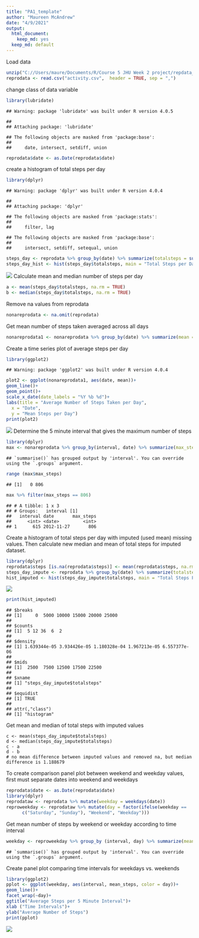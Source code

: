 ```yaml
---
title: "PA1_template"
author: "Maureen McAndrew"
date: "4/9/2021"
output:
  html_document:
    keep_md: yes
  keep_md: default
---  
```

  


Load data

```r
unzip("C://Users/maure/Documents/R/Course 5 JHU Week 2 project/repdata_data_activity.zip")
reprodata <- read.csv("activity.csv",  header = TRUE, sep = ",")
```
change class of data variable

```r
library(lubridate)
```

```
## Warning: package 'lubridate' was built under R version 4.0.5
```

```
## 
## Attaching package: 'lubridate'
```

```
## The following objects are masked from 'package:base':
## 
##     date, intersect, setdiff, union
```

```r
reprodata$date <- as.Date(reprodata$date)
```
create a histogram of total steps per day

```r
library(dplyr)
```

```
## Warning: package 'dplyr' was built under R version 4.0.4
```

```
## 
## Attaching package: 'dplyr'
```

```
## The following objects are masked from 'package:stats':
## 
##     filter, lag
```

```
## The following objects are masked from 'package:base':
## 
##     intersect, setdiff, setequal, union
```

```r
steps_day <- reprodata %>% group_by(date) %>% summarize(totalsteps = sum(steps))
steps_day_hist <- hist(steps_day$totalsteps, main = "Total Steps per Day")
```

![](PA1_template_files/figure-html/hist1-1.png)<!-- -->
Calculate mean and median number of steps per day

```r
a <- mean(steps_day$totalsteps, na.rm = TRUE)
b <- median(steps_day$totalsteps, na.rm = TRUE)
```
Remove na values from reprodata

```r
nonareprodata <- na.omit(reprodata)
```
Get mean number of steps taken averaged across all days 

```r
nonareprodata1 <- nonareprodata %>% group_by(date) %>% summarize(mean = mean(steps))
```
Create a time series plot of average steps per day

```r
library(ggplot2)
```

```
## Warning: package 'ggplot2' was built under R version 4.0.4
```

```r
plot2 <- ggplot(nonareprodata1, aes(date, mean))+
geom_line()+
geom_point()+
scale_x_date(date_labels = "%Y %b %d")+
labs(title = "Average Number of Steps Taken per Day", 
  x = "Date", 
  y = "Mean Steps per Day")
print(plot2)
```

![](PA1_template_files/figure-html/plot2-1.png)<!-- -->
Determine the 5 minute interval that gives the maximum number of steps

```r
library(dplyr)
max <- nonareprodata %>% group_by(interval, date) %>% summarize(max_steps = max(steps))
```

```
## `summarise()` has grouped output by 'interval'. You can override using the `.groups` argument.
```

```r
range (max$max_steps)
```

```
## [1]   0 806
```

```r
max %>% filter(max_steps == 806)
```

```
## # A tibble: 1 x 3
## # Groups:   interval [1]
##   interval date       max_steps
##      <int> <date>         <int>
## 1      615 2012-11-27       806
```
Create a histogram of total steps per day with imputed (used mean) missing 
values. Then calculate new median and mean of total steps for imputed dataset.

```r
library(dplyr)
reprodata$steps [is.na(reprodata$steps)] <- mean(reprodata$steps, na.rm = TRUE)
steps_day_impute <- reprodata %>% group_by(date) %>% summarize(totalsteps = sum(steps))
hist_imputed <- hist(steps_day_impute$totalsteps, main = "Total Steps Per Day with Imputed Values", xlab = "Total Steps per day")
```

![](PA1_template_files/figure-html/hist2-1.png)<!-- -->

```r
print(hist_imputed)
```

```
## $breaks
## [1]     0  5000 10000 15000 20000 25000
## 
## $counts
## [1]  5 12 36  6  2
## 
## $density
## [1] 1.639344e-05 3.934426e-05 1.180328e-04 1.967213e-05 6.557377e-06
## 
## $mids
## [1]  2500  7500 12500 17500 22500
## 
## $xname
## [1] "steps_day_impute$totalsteps"
## 
## $equidist
## [1] TRUE
## 
## attr(,"class")
## [1] "histogram"
```
Get mean and median of total steps with imputed values

```chunk10
c <- mean(steps_day_impute$totalsteps)
d <- median(steps_day_impute$totalsteps)
c - a
d - b
# no mean difference between imputed values and removed na, but median difference is 1.188679
```
To create comparison panel plot between weekend and weekday values, first must separate dates into weekend and weekdays

```r
reprodata$date <- as.Date(reprodata$date)
library(dplyr)
reprodataw <- reprodata %>% mutate(weekday = weekdays(date))
reproweekday <- reprodataw %>% mutate(day = factor(ifelse(weekday == 
      c("Saturday", "Sunday"), "Weekend", "Weekday")))
```
Get mean number of steps by weekend or weekday according to time interval

```r
weekday <- reproweekday %>% group_by (interval, day) %>% summarize(mean_steps = mean(steps))
```

```
## `summarise()` has grouped output by 'interval'. You can override using the `.groups` argument.
```
Create panel plot comparing time intervals for weekdays vs. weekends

```r
library(ggplot2)
pplot <- ggplot(weekday, aes(interval, mean_steps, color = day))+
geom_line()+
facet_wrap(~day)+
ggtitle("Average Steps per 5 Minute Interval")+
xlab ("Time Intervals")+
ylab("Average Number of Steps")
print(pplot)
```

![](PA1_template_files/figure-html/pplot-1.png)<!-- -->

